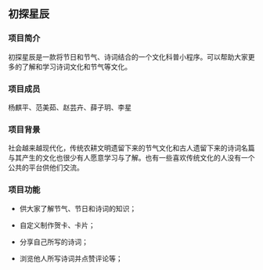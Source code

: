 ## 初探星辰

### 项目简介

初探星辰是一款将节日和节气、诗词结合的一个文化科普小程序。可以帮助大家更多的了解和学习诗词文化和节气等文化。



### 项目成员

杨麒平、范美茹、赵芸卉、薛子玥、李星



### 项目背景

社会越来越现代化，传统农耕文明遗留下来的节气文化和古人遗留下来的诗词名篇与其产生的文化也很少有人愿意学习与了解。也有一些喜欢传统文化的人没有一个公共的平台供他们交流。



### 项目功能

- 供大家了解节气、节日和诗词的知识；

- 自定义制作贺卡、卡片；
- 分享自己所写的诗词；
- 浏览他人所写诗词并点赞评论等；